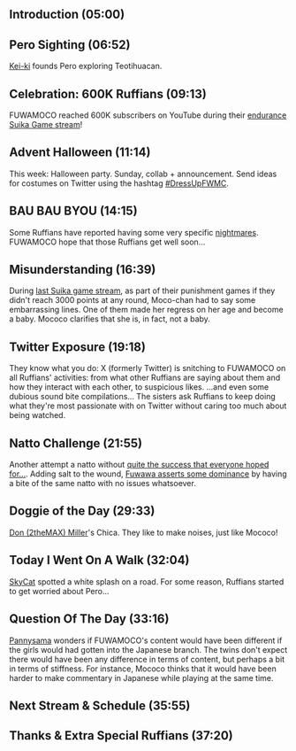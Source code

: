## Introduction (05:00)

## Pero Sighting (06:52)

[Kei-ki](https://twitter.com/kei_ki/status/1694435692896469225) founds Pero exploring Teotihuacan.

## Celebration: 600K Ruffians (09:13)

FUWAMOCO reached 600K subscribers on YouTube during their [endurance Suika Game stream](https://youtu.be/3PFyuPcp-Fw?t=13583)!

## Advent Halloween (11:14)

This week: Halloween party. Sunday, collab + announcement. Send ideas for costumes on Twitter using the hashtag [#DressUpFWMC](https://twitter.com/search?q=%23DressUpFWMC).

## BAU BAU BYOU (14:15)

Some Ruffians have reported having some very specific [nightmares](https://youtu.be/QW_VwFyUBeU). FUWAMOCO hope that those Ruffians get well soon...

## Misunderstanding (16:39)

During [last Suika game stream](https://youtu.be/3PFyuPcp-Fw?t=5321), as part of their punishment games if they didn't reach 3000 points at any round, Moco-chan had to say some embarrassing lines. One of them made her regress on her age and become a baby. Mococo clarifies that she is, in fact, not a baby.

## Twitter Exposure (19:18)

They know what you do: X (formerly Twitter) is snitching to FUWAMOCO on all Ruffians' activities: from what other Ruffians are saying about them and how they interact with each other, to suspicious likes. ...and even some dubious sound bite compilations... The sisters ask Ruffians to keep doing what they're most passionate with on Twitter without caring too much about being watched.

## Natto Challenge (21:55)

Another attempt a natto without [quite the success that everyone hoped for...](https://youtu.be/qTcTR5q0gTk?t=1602). Adding salt to the wound, [Fuwawa asserts some dominance](https://youtu.be/qTcTR5q0gTk?t=1727) by having a bite of the same natto with no issues whatsoever.

## Doggie of the Day (29:33)

[Don (2theMAX) Miller](https://twitter.com/2theMAXStairFax/status/1712834437103116612)'s Chica. They like to make noises, just like Mococo!

## Today I Went On A Walk (32:04)

[SkyCat](https://twitter.com/SkyCat46/status/1712131846144753694) spotted a white splash on a road. For some reason, Ruffians started to get worried about Pero...

## Question Of The Day (33:16)

[Pannysama](https://twitter.com/Pannysama/status/1713500769536946180) wonders if FUWAMOCO's content would have been different if the girls would had gotten into the Japanese branch. The twins don't expect there would have been any difference in terms of content, but perhaps a bit in terms of stiffness. For instance, Mococo thinks that it would have been harder to make commentary in Japanese while playing at the same time.

## Next Stream & Schedule (35:55)

## Thanks & Extra Special Ruffians (37:20)
